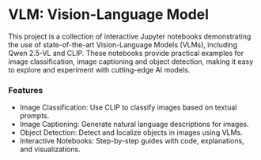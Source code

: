# VLM: Vision-Language Model
This project is a collection of interactive Jupyter notebooks demonstrating the use of state-of-the-art Vision-Language Models (VLMs), including Qwen 2.5-VL and CLIP. These notebooks provide practical examples for image classification, image captioning and object detection, making it easy to explore and experiment with cutting-edge AI models.
### Features
- Image Classification: Use CLIP to classify images based on textual prompts.
- Image Captioning: Generate natural language descriptions for images.
- Object Detection: Detect and localize objects in images using VLMs.
- Interactive Notebooks: Step-by-step guides with code, explanations, and visualizations.